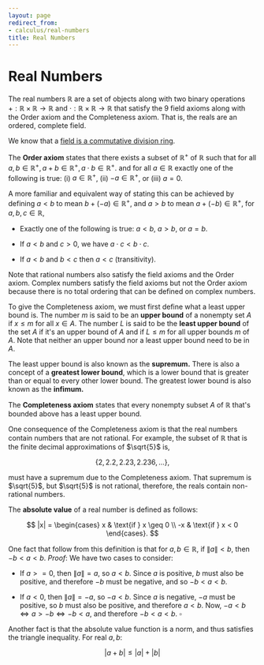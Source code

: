 ```yaml
---
layout: page
redirect_from:
- calculus/real-numbers
title: Real Numbers
---
```


# Real Numbers

The real numbers $\mathbb{R}$ are a set of objects along with two binary operations $+ : \mathbb{R} \times \mathbb{R} \to \mathbb{R}$ and $\cdot : \mathbb{R} \times \mathbb{R} \to \mathbb{R}$ that satisfy the 9 field axioms along with the Order axiom and the Completeness axiom. That is, the reals are an ordered, complete field.

We know that a [field is a commutative division ring](../algebra/rings.html).

The **Order axiom** states that there exists a subset of $\mathbb{R}^+$ of $\mathbb{R}$ such that for all $a, b \in \mathbb{R}^+,a + b \in \mathbb{R}^+, a \cdot b \in \mathbb{R}^+.$ and for all $a \in \mathbb{R}$ exactly one of the following is true: (i) $a \in \mathbb{R}^+$, (ii) $-a \in \mathbb{R}^+$, or (iii) $a = 0$.

A more familiar and equivalent way of stating this can be achieved by defining $a < b$ to mean $b + (-a) \in \mathbb{R}^+$, and $a > b$ to mean $a + (-b) \in \mathbb{R}^+$, for $a, b, c \in \mathbb{R}$,

* Exactly one of the following is true: $a < b, ~ a > b,$ or $a = b$.

* If $a < b$ and $c > 0$, we have $a \cdot c < b \cdot c.$

* If $a < b$ and $b < c$ then $a < c$ (transitivity).

Note that rational numbers also satisfy the field axioms and the Order axiom. Complex numbers satisfy the field axioms but not the Order axiom because there is no total ordering that can be defined on complex numbers.

To give the Completeness axiom, we must first define what a least upper bound is. The number $m$ is said to be an **upper bound** of a nonempty set $A$ if $x \leq m$ for all $x \in A$. The number $L$ is said to be the **least upper bound** of the set $A$ if it's an upper bound of $A$ and if $L \leq m$ for all upper bounds $m$ of $A$. Note that neither an upper bound nor a least upper bound need to be in $A$.

The least upper bound is also known as the **supremum.** There is also a concept of a **greatest lower bound**, which is a lower bound that is greater than or equal to every other lower bound. The greatest lower bound is also known as the **infimum.**

The **Completeness axiom** states that every nonempty subset $A$ of $\mathbb{R}$ that's bounded above has a least upper bound.

One consequence of the Completeness axiom is that the real numbers contain numbers that are not rational. For example, the subset of $\mathbb{R}$ that is the finite decimal approximations of $\sqrt{5}$ is,


$$ \{2, 2.2, 2.23, 2.236, \dots \}, $$

must have a supremum due to the Completeness axiom. That supremum is $\sqrt{5}$, but $\sqrt{5}$ is not rational, therefore, the reals contain non-rational numbers.

The **absolute value** of a real number is defined as follows:

$$ |x| = \begin{cases} x & \text{if } x \geq 0 \\ -x & \text{if } x < 0 \end{cases}. $$

One fact that follow from this definition is that for $a, b \in \mathbb{R}$, if $\|a\| < b$, then $-b < a < b$. *Proof*: We have two cases to consider:

* If $a >= 0$, then $\|a\| = a$, so $a < b$. Since $a$ is positive, $b$ must also be positive, and therefore $-b$ must be negative, and so $-b < a < b$.

* If $a < 0$, then $\|a\| = -a$, so $-a < b$. Since $a$ is negative, $-a$ must be positive, so $b$ must also be positive, and therefore $a < b$. Now, $-a < b \iff a > -b \iff -b < a$, and therefore $-b < a < b.$ $\square$

Another fact is that the absolute value function is a norm, and thus satisfies the triangle inequality. For real $a, b$:

$$ |a + b| \leq |a| + |b| $$
